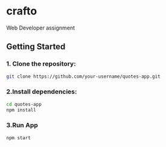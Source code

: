 # crafto
Web Developer assignment

## Getting Started

### 1. Clone the repository:

```bash
git clone https://github.com/your-username/quotes-app.git
```

### 2.Install dependencies:
```bash
cd quotes-app
npm install
```

### 3.Run App
```bash
npm start
```

